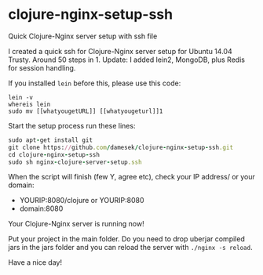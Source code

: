 # clojure-nginx-setup-ssh
Quick Clojure-Nginx server setup with ssh file 

I created a quick ssh for Clojure-Nginx server setup for Ubuntu 14.04 Trusty. Around 50 steps in 1. 
Update: I added lein2, MongoDB, plus Redis for session handling. 

If you installed `lein` before this, please use this code:
```
lein -v
whereis lein
sudo mv [[whatyougetURL]] [[whatyougeturl]]1
```
Start the setup process run these lines:
``` ruby
sudo apt-get install git
git clone https://github.com/damesek/clojure-nginx-setup-ssh.git
cd clojure-nginx-setup-ssh
sudo sh nginx-clojure-server-setup.ssh
```
When the script will finish (few Y, agree etc), check your IP address/ or your domain: 
- YOURIP:8080/clojure or YOURIP:8080
- domain:8080

Your Clojure-Nginx server is running now! 

Put your project in the main folder. Do you need to drop uberjar compiled jars in the jars folder and you can reload the server with `./nginx -s reload`.  

Have a nice day!
